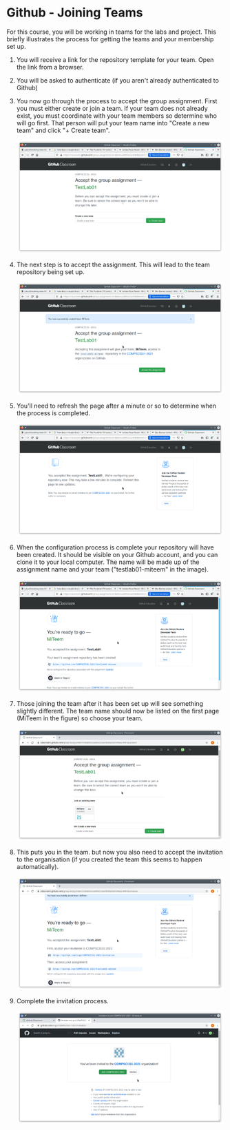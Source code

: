 Github - Joining Teams
======================

For this course, you will be working in teams for the labs and project. This
briefly illustrates the process for getting the teams and your membership set
up.

1. You will receive a link for the repository template for your team. Open the
link from a browser.

1. You will be asked to authenticate (if you aren't already authenticated to Github)

1. You now go through the process to accept the group assignment.  First you
must either create or join a team. If your team does not already exist, you
must coordinate with your team members so determine who will go first.  That
person will put your team name into "Create a new team" and click "+ Create
team".

    ![](src/resources/create-team.png)

1. The next step is to accept the assignment. This will lead to the team repository being set up.

    ![](src/resources/accept-assignment.png)

1. You'll need to refresh the page after a minute or so to determine when the process is completed.

    ![](src/resources/configuring.png)

1. When the configuration process is complete your repository will have been created. It should be visible on your Github account, and you can clone it to your local computer. The name will be made up of the assignment name and your team ("testlab01-miteem" in the image).

    ![](src/resources/ready-to-go.png)

1. Those joining the team after it has been set up will see something slightly different. The team name should now be listed on the first page
(MiTeem in the figure) so choose your team.

    ![](src/resources/existing-team.png)

1. This puts you in the team. but now you also need to
accept the invitation to the organisation (if you created the team this
seems to happen automatically).

    ![](src/resources/existing-team-join.png)

1. Complete the invitation process.

    ![](src/resources/invitation.png)
